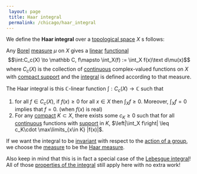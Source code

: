 ```yaml
---
 layout: page
 title: Haar integral
 permalink: /chicago/haar_integral
---
```

We define the **Haar integral** over a [topological space](https://mathgloss.github.io/MathGloss/topological_space) $X$ s follows: 

Any [Borel](https://mathgloss.github.io/MathGloss/Borel_σ-algebra) [measure](https://mathgloss.github.io/MathGloss/measure_space) $\mu$ on $X$ gives a [linear](https://mathgloss.github.io/MathGloss/linear_transformation) [functional](https://mathgloss.github.io/MathGloss/functional) $$\int:C_c(X) \to \mathbb C, f\mapsto \int_X(f) := \int_X f(x)\text d\mu(x)$$ where $C_c(X)$ is the collection of [continuous](https://mathgloss.github.io/MathGloss/continuous) complex-valued functions on $X$ with [compact support](https://mathgloss.github.io/MathGloss/compact_support) and the [integral](https://mathgloss.github.io/MathGloss/Lebesgue_integral) is defined according to that measure.

The Haar integral is this $\mathbb C$-linear function $\int:C_c(X) \to \mathbb C$  such that
1. for all $f\in C_c(X)$, if $f(x) \geq 0$ for all $x\in X$ then $\int_X f \geq 0$. Moreover, $\int_X f= 0$ implies that $f=0$.  (when $f(x)$ is real)
2. For any [compact](https://mathgloss.github.io/MathGloss/compact) $K\subset X$, there exists some $c_K\geq 0$ such that for all [continuous](https://mathgloss.github.io/MathGloss/continuous) functions with [support](https://mathgloss.github.io/MathGloss/support) in $K$, $\left|\int_X f\right| \leq c_K\cdot \max\limits_{x\in K} |f(x)|$.

If we want the integral to be [invariant](https://mathgloss.github.io/MathGloss/G-invariant_function) with respect to the [action of a group](https://mathgloss.github.io/MathGloss/group_action), we choose the [measure](https://mathgloss.github.io/MathGloss/##############measure) to be the [Haar measure](https://mathgloss.github.io/MathGloss/Haar_measure).

Also keep in mind that this is in fact a special case of the [Lebesgue integral](https://mathgloss.github.io/MathGloss/Lebesgue_integral)! All of those [properties of the integral](https://mathgloss.github.io/MathGloss/properties_of_the_integral) still apply here with no extra work!